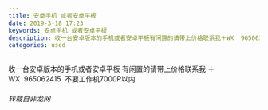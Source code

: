 ```yaml
---
title: 安卓手机 或者安卓平板
date: 2019-3-18 17:23
keywords: 安卓手机 或者安卓平板
description: 收一台安卓版本的手机或者安卓平板有闲置的请带上价格联系我＋WX  965062415  不要工作机7000P以内
categories: used
---
```

<td class="t_f" id="postmessage_3250764">

收一台安卓版本的手机或者安卓平板 有闲置的请带上价格联系我 ＋WX  965062415  不要工作机7000P以内</td>
###### 转载自菲龙网